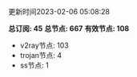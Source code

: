 更新时间2023-02-06 05:08:28

**总订阅: 45**
**总节点: 667**
**有效节点: 108**
- v2ray节点: 103
- trojan节点: 4
- ss节点: 1
